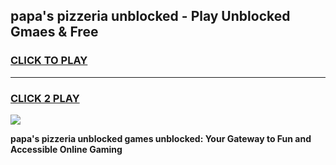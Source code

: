 
## papa's pizzeria unblocked - Play Unblocked Gmaes & Free
<h3>
<a href="https://premium.freeplayer.one?title=papa's_pizzeria_unblocked&ref=19F">CLICK TO PLAY</a></h3>
<hr>

<h3>
<a href="https://premium.freeplayer.one?title=papa's_pizzeria_unblocked&ref=19F">CLICK 2 PLAY</a>
  
</h3>

<a href="https://premium.freeplayer.one?title=papa's_pizzeria_unblocked&ref=19F/"><img src="https://clearcache.store/games.png"></a>


**papa's pizzeria unblocked games unblocked: Your Gateway to Fun and Accessible Online Gaming**
